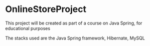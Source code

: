 # OnlineStoreProject
This project will be created as part of a course on Java Spring, for educational purposes

The stacks used are the Java Spring framework, Hibernate, MySQL
